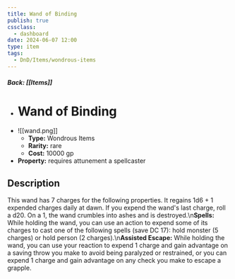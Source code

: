 ```yaml
---
title: Wand of Binding
publish: true
cssclass:
  - dashboard
date: 2024-06-07 12:00
type: item
tags:
  - DnD/Items/wondrous-items
---
```


##### Back: [[Items]]

- # Wand of Binding
- ![[wand.png]]
    - **Type:** Wondrous Items
    - **Rarity:** rare
    - **Cost:** 10000 gp
- **Property:** requires attunement a spellcaster



## Description 

This wand has 7 charges for the following properties. It regains 1d6 + 1 expended charges daily at dawn. If you expend the wand's last charge, roll a d20. On a 1, the wand crumbles into ashes and is destroyed.\n<strong>Spells:</strong> While holding the wand, you can use an action to expend some of its charges to cast one of the following spells (save DC 17): hold monster (5 charges) or hold person (2 charges).\n<strong>Assisted Escape:</strong> While holding the wand, you can use your reaction to expend 1 charge and gain advantage on a saving throw you make to avoid being paralyzed or restrained, or you can expend 1 charge and gain advantage on any check you make to escape a grapple.
